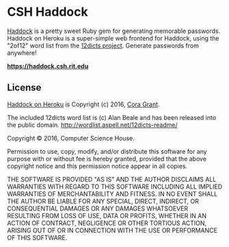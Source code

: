CSH Haddock
=================

[Haddock](https://github.com/stephencelis/haddock) is a pretty sweet Ruby gem for generating memorable passwords. Haddock on Heroku is a super-simple web frontend for Haddock, using the "2of12" word list from the [12dicts project](http://www.wyrdplay.org/12dicts.html). Generate passwords from anywhere!

**<https://haddock.csh.rit.edu>**

## License

[Haddock on Heroku](https://github.com/grantovich/haddock-on-heroku) is Copyright (c) 2016, [Cora Grant](https://digitalcora.me/).

The included 12dicts word list is (c) Alan Beale and has been released into the
public domain. <http://wordlist.aspell.net/12dicts-readme/>

Copyright © 2016, Computer Science House.

Permission to use, copy, modify, and/or distribute this software for any purpose
with or without fee is hereby granted, provided that the above copyright notice
and this permission notice appear in all copies.

THE SOFTWARE IS PROVIDED "AS IS" AND THE AUTHOR DISCLAIMS ALL WARRANTIES WITH
REGARD TO THIS SOFTWARE INCLUDING ALL IMPLIED WARRANTIES OF MERCHANTABILITY AND
FITNESS. IN NO EVENT SHALL THE AUTHOR BE LIABLE FOR ANY SPECIAL, DIRECT,
INDIRECT, OR CONSEQUENTIAL DAMAGES OR ANY DAMAGES WHATSOEVER RESULTING FROM LOSS
OF USE, DATA OR PROFITS, WHETHER IN AN ACTION OF CONTRACT, NEGLIGENCE OR OTHER
TORTIOUS ACTION, ARISING OUT OF OR IN CONNECTION WITH THE USE OR PERFORMANCE OF
THIS SOFTWARE.
